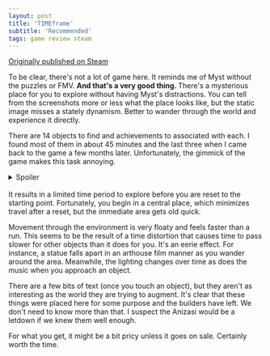 ```yaml
---
layout: post
title: 'TIMEframe'
subtitle: 'Recommended'
tags: game review steam
---
```


[Originally published on Steam](https://steamcommunity.com/id/jlericson/recommended/340270/)


 To be clear, there's not a lot of game here. It reminds me of Myst without the puzzles or FMV.
 <b>
  And that's a very good thing.
 </b>
 There's a mysterious place for you to explore without having Myst's distractions. You can tell from the screenshots more or less what the place looks like, but the static image misses a stately dynamism. Better to wander through the world and experience it directly.
 

 

 There are 14 objects to find and achievements to associated with each. I found most of them in about 45 minutes and the last three when I came back to the game a few months later. Unfortunately, the gimmick of the game makes this task annoying.
<details><summary>Spoiler</summary>
  <span>
   An approaching comet is about to destroy the world.
  </span>
</details><br/>
 It results in a limited time period to explore before you are reset to the starting point. Fortunately, you begin in a central place, which minimizes travel after a reset, but the immediate area gets old quick.
 

 

 Movement through the environment is very floaty and feels faster than a run. This seems to be the result of a time distortion that causes time to pass slower for other objects than it does for you. It's an eerie effect. For instance, a statue falls apart in an arthouse film manner as you wander around the area. Meanwhile, the lighting changes over time as does the music when you approach an object.
 

 

 There are a few bits of text (once you touch an object), but they aren't as interesting as the world they are trying to augment. It's clear that these things were placed here for some purpose and the builders have left. We don't need to know more than that. I suspect the Anizasi would be a letdown if we knew them well enough.
 

 

 

 For what you get, it might be a bit pricy unless it goes on sale. Certainly worth the time.
